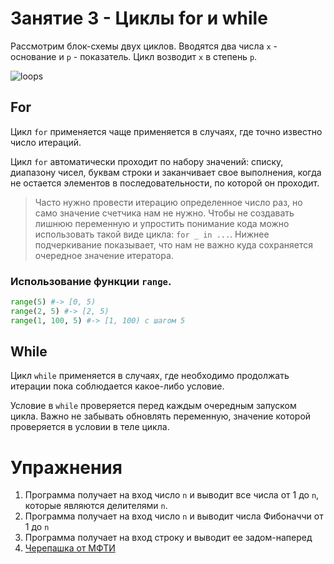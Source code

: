 # Занятие 3 - Циклы for и while

Рассмотрим блок-схемы двух циклов. Вводятся два числа `x` - основание и `p` - показатель. Цикл возводит `x` в степень `p`.

![loops](https://user-images.githubusercontent.com/33204359/204267617-c8b57410-0dd6-403f-8d0c-fb3f36a42cc9.png)


## For

Цикл `for` применяется чаще применяется в случаях, где точно известно число итераций.

Цикл `for` автоматически проходит по набору значений: списку, диапазону чисел, буквам строки и заканчивает свое выполнения, когда не остается элементов в последовательности, по которой он проходит.

> Часто нужно провести итерацию определенное число раз, но само значение счетчика нам не нужно. Чтобы не создавать лишнюю переменную и упростить понимание кода можно использовать такой виде цикла: `for _ in ...`. Нижнее подчеркивание показывает, что нам не важно куда сохраняется очередное значение итератора.

### Использование функции `range`. 
```python
range(5) #-> [0, 5)
range(2, 5) #-> [2, 5)
range(1, 100, 5) #-> [1, 100) с шагом 5
```


## While

Цикл `while` применяется в случаях, где необходимо продолжать итерации пока соблюдается какое-либо условие.

Условие в `while` проверяется перед каждым очередным запуском цикла. Важно не забывать обновлять переменную, значение которой проверяется в условии в теле цикла.


# Упражнения
1. Программа получает на вход число `n` и выводит все числа от 1 до `n`, которые являются делителями `n`.
2. Программа получает на вход число `n` и выводит числа Фибоначчи от 1 до `n`
3. Программа получает на вход строку и выводит ее задом-наперед
4. [Черепашка от МФТИ](http://cs.mipt.ru/python/lessons/lab2.html#o2-s)

